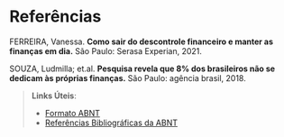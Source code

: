 # Referências

FERREIRA, Vanessa. **Como sair do descontrole financeiro e manter as finanças em dia.** São Paulo: Serasa Experian, 2021.
 

SOUZA, Ludmilla; et.al. __Pesquisa revela que 8% dos brasileiros não se dedicam às próprias finanças.__ São Paulo: agência brasil, 2018.

> **Links Úteis**:
> - [Formato ABNT](https://www.normastecnicas.com/abnt/trabalhos-academicos/referencias/)
> - [Referências Bibliográficas da ABNT](https://comunidade.rockcontent.com/referencia-bibliografica-abnt/)
